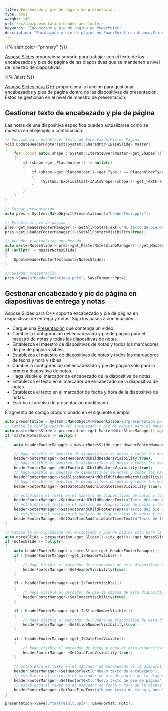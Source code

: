 ```yaml
---
title: Encabezado y pie de página de presentación
type: docs
weight: 140
url: /es/cpp/presentation-header-and-footer/
keywords: "Encabezado y pie de página en PowerPoint"
description: "Encabezado y pie de página en PowerPoint con Aspose.Slides."
---
```


{{% alert color="primary" %}} 

[Aspose.Slides](/slides/es/cpp/) proporciona soporte para trabajar con el texto de los encabezados y pies de página de las diapositivas que se mantienen a nivel de maestro de diapositivas.

{{% /alert %}} 

[Aspose.Slides para C++](/slides/es/cpp/) proporciona la función para gestionar encabezados y pies de página dentro de las diapositivas de presentación. Estos se gestionan en el nivel de maestro de presentación.
## **Gestionar texto de encabezado y pie de página**
Las notas de una diapositiva específica pueden actualizarse como se muestra en el ejemplo a continuación:

``` cpp
// Función para establecer texto de Encabezado/Pie de Página
void UpdateHeaderFooterText(System::SharedPtr<IBaseSlide> master)
{
    for (const auto& shape : System::IterateOver(master->get_Shapes()))
    {
        if (shape->get_Placeholder() != nullptr)
        {
            if (shape->get_Placeholder()->get_Type() == PlaceholderType::Header)
            {
                (System::ExplicitCast<IAutoShape>(shape))->get_TextFrame()->set_Text(u"Hola, nuevo encabezado");
            }
        }
    }
}
```

``` cpp
// Cargar presentación
auto pres = System::MakeObject<Presentation>(u"headerTest.pptx");

// Establecer pie de página
pres->get_HeaderFooterManager()->SetAllFootersText(u"Mi texto de pie de página");
pres->get_HeaderFooterManager()->SetAllFootersVisibility(true);

// Acceder y actualizar encabezado
auto masterNotesSlide = pres->get_MasterNotesSlideManager()->get_MasterNotesSlide();
if (nullptr != masterNotesSlide)
{
	UpdateHeaderFooterText(masterNotesSlide);
}

// Guardar presentación
pres->Save(u"HeaderFooterJava.pptx", SaveFormat::Pptx);
```

## **Gestionar encabezado y pie de página en diapositivas de entrega y notas**
Aspose.Slides para C++ soporta encabezado y pie de página en diapositivas de entrega y notas. Siga los pasos a continuación:

- Cargue una [Presentación](https://reference.aspose.com/slides/cpp/class/aspose.slides.presentation) que contenga un video.
- Cambie la configuración del encabezado y pie de página para el maestro de notas y todas las diapositivas de notas.
- Establezca el maestro de diapositivas de notas y todos los marcadores de pie de página visibles.
- Establezca el maestro de diapositivas de notas y todos los marcadores de fecha y hora visibles.
- Cambie la configuración del encabezado y pie de página solo para la primera diapositiva de notas.
- Haga visible el marcador de encabezado de la diapositiva de notas.
- Establezca el texto en el marcador de encabezado de la diapositiva de notas.
- Establezca el texto en el marcador de fecha y hora de la diapositiva de notas.
- Escriba el archivo de presentación modificado.

Fragmento de código proporcionado en el siguiente ejemplo.

``` cpp
auto presentation = System::MakeObject<Presentation>(u"presentation.pptx");
// Cambie la configuración del encabezado y pie de página para el maestro de notas y todas las diapositivas de notas
auto masterNotesSlide = presentation->get_MasterNotesSlideManager()->get_MasterNotesSlide();
if (masterNotesSlide != nullptr)
{
	auto headerFooterManager = masterNotesSlide->get_HeaderFooterManager();

	// haga visible el maestro de diapositivas de notas y todos los marcadores de pie de página
	headerFooterManager->SetHeaderAndChildHeadersVisibility(true);
	// haga visible el maestro de diapositivas de notas y todos los marcadores de encabezado
	headerFooterManager->SetFooterAndChildFootersVisibility(true);
	// haga visible el maestro de diapositivas de notas y todos los marcadores de número de diapositiva
	headerFooterManager->SetSlideNumberAndChildSlideNumbersVisibility(true);
	// haga visible el maestro de diapositivas de notas y todos los marcadores de fecha y hora
	headerFooterManager->SetDateTimeAndChildDateTimesVisibility(true);

	// establezca el texto en el maestro de diapositivas de notas y todos los marcadores de encabezado
	headerFooterManager->SetHeaderAndChildHeadersText(u"Texto del encabezado");
	// establezca el texto en el maestro de diapositivas de notas y todos los marcadores de pie de página
	headerFooterManager->SetFooterAndChildFootersText(u"Texto del pie de página");
	// establezca el texto en el maestro de diapositivas de notas y todos los marcadores de fecha y hora
	headerFooterManager->SetDateTimeAndChildDateTimesText(u"Texto de fecha y hora");
}

// Cambie la configuración del encabezado y pie de página solo para la primera diapositiva de notas
auto notesSlide = presentation->get_Slides()->idx_get(0)->get_NotesSlideManager()->get_NotesSlide();
if (notesSlide != nullptr)
{
	auto headerFooterManager = notesSlide->get_HeaderFooterManager();
	if (!headerFooterManager->get_IsHeaderVisible())
	{
		// haga visible el marcador de encabezado de esta diapositiva de notas
		headerFooterManager->SetHeaderVisibility(true);
	}

	if (!headerFooterManager->get_IsFooterVisible())
	{
		// haga visible el marcador de pie de página de esta diapositiva de notas
		headerFooterManager->SetFooterVisibility(true);
	}

	if (!headerFooterManager->get_IsSlideNumberVisible())
	{
		// haga visible el marcador de número de diapositiva de esta diapositiva de notas
		headerFooterManager->SetSlideNumberVisibility(true);
	}
	
	if (!headerFooterManager->get_IsDateTimeVisible())
	{
		// haga visible el marcador de fecha y hora de esta diapositiva de notas
		headerFooterManager->SetDateTimeVisibility(true);
	}
	
	// establezca el texto en el marcador de encabezado de la diapositiva de notas
	headerFooterManager->SetHeaderText(u"Nuevo texto de encabezado");
	// establezca el texto en el marcador de pie de página de la diapositiva de notas
	headerFooterManager->SetFooterText(u"Nuevo texto de pie de página");
	// establezca el texto en el marcador de fecha y hora de la diapositiva de notas
	headerFooterManager->SetDateTimeText(u"Nuevo texto de fecha y hora");
}

presentation->Save(u"testresult.pptx", SaveFormat::Pptx);
```